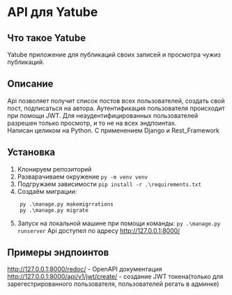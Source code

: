 # API для Yatube
## Что такое Yatube
Yatube приложение для публикаций своих записей и просмотра чужиз публикаций.
## Описание
Api позволяет получит список постов всех пользователей, создать свой пост, подписаться на автора.
Аутентификация пользователя происходит при помощи JWT. Для неаудентифицированных пользователей разрешен только просмотр, и то не на всех эндпоинтах.\
Написан целиком на Python. С применением Django и Rest_Framework
## Установка
1. Клонируем репозиторий
2. Разварачиваем окружение `py -m venv venv`
3. Подгружаем зависимости `pip install -r .\requirements.txt`
4. Создаём миграции: 
``` 
    py .\manage.py makemigrrations
    py .\manage.py migrate
```
5. Запуск на локальной машине при помощи команды: `py .\manage.py runserver`
Api доступел по адресу http://127.0.0.1:8000/
## Примеры эндпоинтов
http://127.0.0.1:8000/redoc/ - OpenAPI документация\
http://127.0.0.1:8000/api/v1/jwt/create/ - создание JWT токена(только для зарегестрированного пользователя, пользователей регать в админке)
